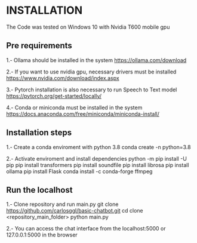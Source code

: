 # INSTALLATION
The Code was tested on Windows 10 with Nvidia T600 mobile gpu

## Pre requirements
1.- Ollama should be installed in the system
https://ollama.com/download

2.- If you want to use nvidia gpu, necessary drivers must be installed
https://www.nvidia.com/download/index.aspx

3.- Pytorch installation is also necessary to run Speech to Text model
https://pytorch.org/get-started/locally/

4.- Conda or miniconda must be installed in the system
https://docs.anaconda.com/free/miniconda/miniconda-install/

## Installation steps
1.- Create a conda enviroment with python 3.8
conda create -n <envName> python=3.8

2.- Activate enviroment and install dependencies 
python -m pip install -U pip
pip install transformers
pip install soundfile
pip install librosa
pip install ollama
pip install Flask
conda install -c conda-forge ffmpeg

## Run the localhost
1.- Clone repository and run main.py
git clone https://github.com/carlosggl/basic-chatbot.git
cd clone <repository_main_folder>
python main.py

2.- You can access the chat interface from the localhost:5000 or 127.0.0.1:5000 in the browser
